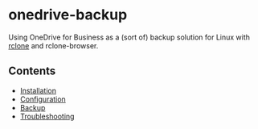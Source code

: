 # onedrive-backup
Using OneDrive for Business as a (sort of) backup solution for Linux with 
[rclone](https://rclone.org/) and rclone-browser.

## Contents

* [Installation](Installation.md)
* [Configuration](Configuration.md)
* [Backup](Backup.md)
* [Troubleshooting](Troubleshooting.md)
